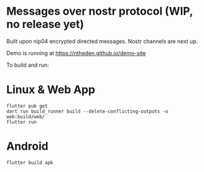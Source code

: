 # Messages over nostr protocol (WIP, no release yet)

Built upon nip04 encrypted directed messages. Nostr channels are next up.

Demo is running at https://ntheden.github.io/demo-site


To build and run:

Linux & Web App
===
```
flutter pub get
dart run build_runner build --delete-conflicting-outputs -o web:build/web/
flutter run
```


Android
===
```
flutter build apk
```
